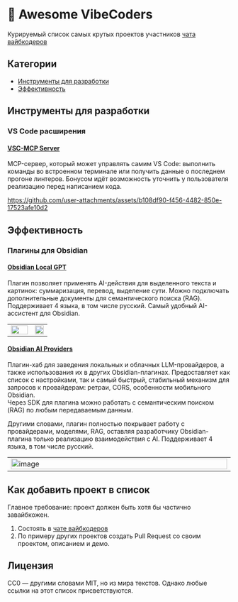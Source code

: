 # 🚀 Awesome VibeCoders
Курируемый список самых крутых проектов участников [чата вайбкодеров](https://t.me/+qiEnmSTvH70yYTEy)

## Категории
- [Инструменты для разработки](https://github.com/pfrankov/awesome-vibecoders#Инструменты)
- [Эффективность](https://github.com/pfrankov/awesome-vibecoders#Эффективность)

## Инструменты для разработки
### VS Code расширения

#### [VSC-MCP Server](https://marketplace.visualstudio.com/items?itemName=ivan-mezentsev.vsc-mcp-server) <!-- imezentsev -->
MCP-сервер, который может управлять самим VS Code: выполнить команды во встроенном терминале или получить данные о последнем прогоне линтеров. Бонусом идёт возможность уточнить у пользователя реализацию перед написанием кода.

https://github.com/user-attachments/assets/b108df90-f456-4482-850e-17523afe10d2

## Эффективность
### Плагины для Obsidian

#### [Obsidian Local GPT](https://github.com/pfrankov/obsidian-local-gpt) <!-- pavel_frankov -->
Плагин позволяет применять AI-действия для выделенного текста и картинок: суммаризация, перевод, выделение сути. Можно подключать дополнительные документы для семантического поиска (RAG). Поддерживает 4 языка, в том числе русский. Самый удобный AI-ассистент для Obsidian. 
<table>
  <tr>
    <td width="60%"><img width="100%" src="https://github.com/pfrankov/obsidian-local-gpt/assets/584632/724d4399-cb6c-4531-9f04-a1e5df2e3dad" /></td>
    <td width="40%" valign="top"><img width="100%" alt="" src="https://github.com/user-attachments/assets/8d32dc1d-9431-4a16-9336-c45e853a3242" /></td>
  </tr>
</table>

#### [Obsidian AI Providers](https://github.com/pfrankov/obsidian-ai-providers) <!-- pavel_frankov -->
Плагин-хаб для заведения локальных и облачных LLM-провайдеров, а также использования их в других Obsidian-плагинах. Предоставляет как список с настройками, так и самый быстрый, стабильный механизм для запросов к провайдерам: ретраи, CORS, особенности мобильного Obsidian.  
Через SDK для плагина можно работать с семантическим поиском (RAG) по любым передаваемым данным.

Другими словами, плагин полностью покрывает работу с провайдерами, моделями, RAG, оставляя разработчику Obsidian-плагина только реализацию взаимодействия с AI.
Поддерживает 4 языка, в том числе русский.
<table>
  <tr>
    <td width="500"><img width="100%" alt="image" src="https://github.com/user-attachments/assets/09b6313d-726c-440b-9201-1b2f2e839fa7" /></td>
  </tr>
</table>


## Как добавить проект в список
Главное требование: проект должен быть хотя бы частично завайбкожен.
1. Состоять в [чате вайбкодеров](https://t.me/+qiEnmSTvH70yYTEy)
1. По примеру других проектов создать Pull Request со своим проектом, описанием и демо.

## Лицензия
CC0 — другими словами MIT, но из мира текстов. Однако любые ссылки на этот список присветствуются.
